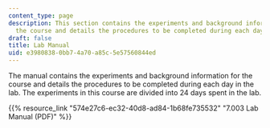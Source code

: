 ```yaml
---
content_type: page
description: This section contains the experiments and background information for
  the course and details the procedures to be completed during each day in the lab.
draft: false
title: Lab Manual
uid: e3980838-0bb7-4a70-a85c-5e57560844ed
---
```

The manual contains the experiments and background information for the course and details the procedures to be completed during each day in the lab. The experiments in this course are divided into 24 days spent in the lab.

{{% resource_link "574e27c6-ec32-40d8-ad84-1b68fe735532" "7.003 Lab Manual (PDF)" %}}